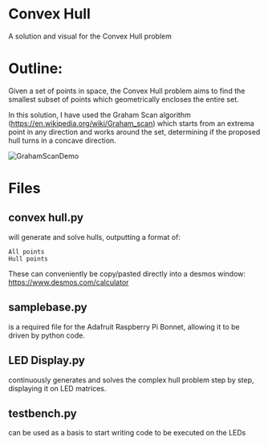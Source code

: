 # Convex Hull
 A solution and visual for the Convex Hull problem

# Outline:
Given a set of points in space, the Convex Hull problem aims to find the smallest subset of points which geometrically encloses the entire set.

In this solution, I have used the Graham Scan algorithm (https://en.wikipedia.org/wiki/Graham_scan) which starts from an extrema point in any direction and works around the set, determining if the proposed hull turns in a concave direction.

![GrahamScanDemo](https://user-images.githubusercontent.com/82569441/149131849-736cd10f-92bb-4c76-9edf-1bbaa312e596.gif)

# Files
## convex hull.py
will generate and solve hulls, outputting a format of:
```
All points
Hull points
```
These can conveniently be copy/pasted directly into a desmos window: https://www.desmos.com/calculator

## samplebase.py
is a required file for the Adafruit Raspberry Pi Bonnet, allowing it to be driven by python code.

## LED Display.py
continuously generates and solves the complex hull problem step by step, displaying it on LED matrices.

## testbench.py
can be used as a basis to start writing code to be executed on the LEDs

